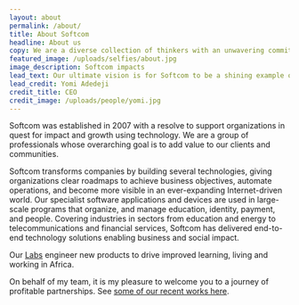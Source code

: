 ```yaml
---
layout: about
permalink: /about/
title: About Softcom
headline: About us
copy: We are a diverse collection of thinkers with an unwavering commitment to solving some of the African continent's pressing problems.
featured_image: /uploads/selfies/about.jpg
image_description: Softcom impacts
lead_text: Our ultimate vision is for Softcom to be a shining example of a truly innovative, 'thinking company'.
lead_credit: Yomi Adedeji
credit_title: CEO
credit_image: /uploads/people/yomi.jpg
---
```

Softcom was established in 2007 with a resolve to support organizations in quest for impact and growth using technology. We are a group of professionals whose overarching goal is to add value to our clients and communities.

Softcom transforms companies by building several technologies, giving organizations clear roadmaps to achieve business objectives, automate operations, and become more visible in an ever-expanding Internet-driven world. Our specialist software applications and devices are used in large-scale programs that organize, and manage education, identity, payment, and people. Covering industries in sectors from education and energy to telecommunications and financial services, Softcom has delivered end-to-end technology solutions enabling business and social impact.

Our [Labs]({{site.url}}/labs/) engineer new products to drive improved learning, living and working in Africa.

On behalf of my team, it is my pleasure to welcome you to a journey of profitable partnerships. See [some of our recent works here]({{site.url}}/success-stories/).